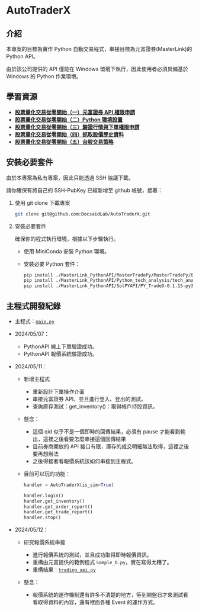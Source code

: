 # AutoTraderX

## 介紹

本專案的目標為實作 Python 自動交易程式，串接目標為元富證券(MasterLink)的 Python API。

由於該公司提供的 API 僅能在 Windows 環境下執行，因此使用者必須具備基於 Windows 的 Python 作業環境。

## 學習資源

- [**股票量化交易從零開始（一）元富證券 API 權限申請**](https://quantpass.org/masterlink-api/)
- [**股票量化交易從零開始（二）Python 環境設置**](https://quantpass.org/masterlink-3/)
- [**股票量化交易從零開始（三）驗證行情與下單權限申請**](https://quantpass.org/masterlink-4/)
- [**股票量化交易從零開始（四）抓取股價歷史資料**](https://quantpass.org/masterlink-5/)
- [**股票量化交易從零開始（五）台股交易策略**](https://quantpass.org/masterlink-6/)

## 安裝必要套件

由於本專案為私有專案，因此只能透過 SSH 協議下載。

請你確保有將自己的 SSH-PubKey 已經新增至 github 帳號，接著：

1. 使用 git clone 下載專案

   ```bash
   git clone git@github.com:DocsaidLab/AutoTraderX.git
   ```

2. 安裝必要套件

   確保你的程式執行環境，根據以下步驟執行。

   - 使用 MiniConda 安裝 Python 環境。

   - 安裝必要 Python 套件：

     ```bash
     pip install ./MasterLink_PythonAPI/MasterTradePy/MasterTradePy/64bit/MasterTradePy-0.0.23-py3-none-win_amd64.whl
     pip install ./MasterLink_PythonAPI/Python_tech_analysis/tech_analysis_api_v2-0.0.5-py3-none-win_amd64.whl
     pip install ./MasterLink_PythonAPI/SolPYAPI/PY_TradeD-0.1.15-py3-none-any.whl
     ```

## 主程式開發紀錄

- 主程式：[`main.py`](./main.py)

- 2024/05/07：

  - PythonAPI 線上下單驗證成功。
  - PythonAPI 報價系統驗證成功。

- 2024/05/11：

  - 新增主程式

    - 重新設計下單操作介面
    - 串接元富證券 API，並且進行登入、登出的測試。
    - 查詢庫存測試：get_inventory()：取得帳戶持股資訊。

  - 懸念：

    - 這個 qid 似乎不是一個即時的回傳結果，必須有 pause 才能看到輸出，這裡之後看要怎麼串接這個回傳結果
    - 目前券商開放的 API 接口有限，庫存的成交明細無法取得，這裡之後要再想辦法
    - 之後得接著看報價系統該如何串接到主程式。

  - 目前可以玩的功能：

    ```python
    handler = AutoTraderX(is_sim=True)

    handler.login()
    handler.get_inventory()
    handler.get_order_report()
    handler.get_trade_report()
    handler.stop()
    ```

- 2024/05/12：

  - 研究報價系統串接

    - 進行報價系統的測試，並且成功取得即時報價資訊。
    - 重構由元富提供的範例程式 `Sample_D.py`，實在寫得太糟了。
    - 重構結果：[`trading_api.py`](./trading_api.py)

  - 懸念：

    - 報價系統的運作機制還有許多不清楚的地方，等到開盤日才來測試看看取得資料的內容，還有裡面各種 Event 的運作方式。
